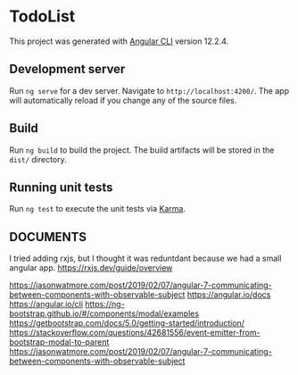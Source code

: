 # TodoList

This project was generated with [Angular CLI](https://github.com/angular/angular-cli) version 12.2.4.

## Development server

Run `ng serve` for a dev server. Navigate to `http://localhost:4200/`. The app will automatically reload if you change any of the source files.

## Build

Run `ng build` to build the project. The build artifacts will be stored in the `dist/` directory.

## Running unit tests

Run `ng test` to execute the unit tests via [Karma](https://karma-runner.github.io).

## DOCUMENTS 
I tried adding rxjs, but I thought it was reduntdant because we had a small angular app.
https://rxjs.dev/guide/overview

https://jasonwatmore.com/post/2019/02/07/angular-7-communicating-between-components-with-observable-subject
https://angular.io/docs
https://angular.io/cli
https://ng-bootstrap.github.io/#/components/modal/examples
https://getbootstrap.com/docs/5.0/getting-started/introduction/
https://stackoverflow.com/questions/42681556/event-emitter-from-bootstrap-modal-to-parent
https://jasonwatmore.com/post/2019/02/07/angular-7-communicating-between-components-with-observable-subject
